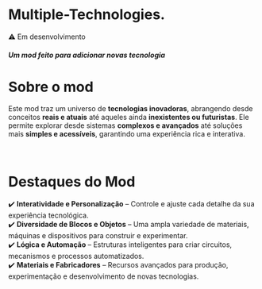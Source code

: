 # Multiple-Technologies.
 :warning: Em desenvolvimento

#### *Um mod feito para adicionar novas tecnologia*

# Sobre o mod 
Este mod traz um universo de **tecnologias inovadoras**, abrangendo desde conceitos **reais e atuais** até aqueles ainda **inexistentes ou futuristas**. Ele permite explorar desde sistemas **complexos e avançados** até soluções mais **simples e acessíveis**, garantindo uma experiência rica e interativa.  

<br>

# Destaques do Mod  
✔️ **Interatividade e Personalização** – Controle e ajuste cada detalhe da sua experiência tecnológica.  
✔️ **Diversidade de Blocos e Objetos** – Uma ampla variedade de materiais, máquinas e dispositivos para construir e experimentar.  
✔️ **Lógica e Automação** – Estruturas inteligentes para criar circuitos, mecanismos e processos automatizados.  
✔️ **Materiais e Fabricadores** – Recursos avançados para produção, experimentação e desenvolvimento de novas tecnologias.